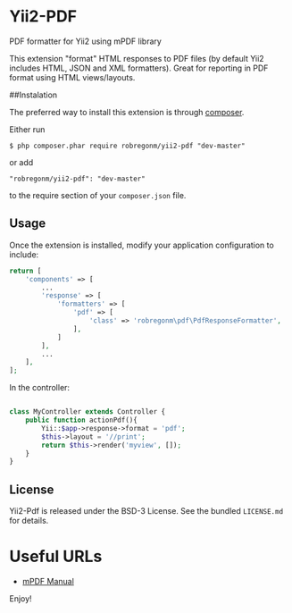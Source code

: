 Yii2-PDF
========

PDF formatter for Yii2 using mPDF library

This extension "format" HTML responses to PDF files (by default Yii2 includes HTML, JSON and XML formatters). Great for reporting in PDF format using HTML views/layouts.

##Instalation

The preferred way to install this extension is through [composer](http://getcomposer.org/download/).

Either run

```
$ php composer.phar require robregonm/yii2-pdf "dev-master"
```

or add

```
"robregonm/yii2-pdf": "dev-master"
```

to the require section of your `composer.json` file.

## Usage

Once the extension is installed, modify your application configuration to include:

```php
return [
	'components' => [
		...
		'response' => [
			'formatters' => [
				'pdf' => [
					'class' => 'robregonm\pdf\PdfResponseFormatter',
				],
			]
		],
		...
	],
];
```

In the controller:

```php

class MyController extends Controller {
	public function actionPdf(){
		Yii::$app->response->format = 'pdf';
		$this->layout = '//print';
		return $this->render('myview', []);
	}
}

```

## License

Yii2-Pdf is released under the BSD-3 License. See the bundled `LICENSE.md` for details.


# Useful URLs

* [mPDF Manual](http://mpdf1.com/manual/index.php)

Enjoy!
